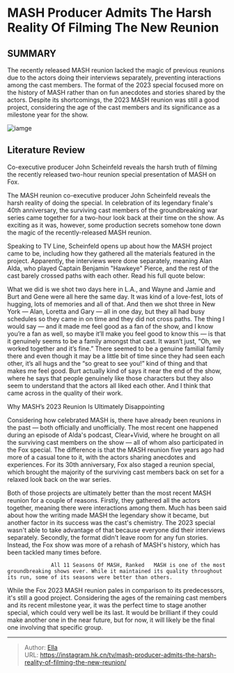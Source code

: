# MASH Producer Admits The Harsh Reality Of Filming The New Reunion


## SUMMARY 



  The recently released MASH reunion lacked the magic of previous reunions due to the actors doing their interviews separately, preventing interactions among the cast members.   The format of the 2023 special focused more on the history of MASH rather than on fun anecdotes and stories shared by the actors.   Despite its shortcomings, the 2023 MASH reunion was still a good project, considering the age of the cast members and its significance as a milestone year for the show.  

![iamge](https://static1.srcdn.com/wordpress/wp-content/uploads/2024/01/alan-alda-in-the-mash-2023-reunion.jpg)

## Literature Review
Co-executive producer John Scheinfeld reveals the harsh truth of filming the recently released two-hour reunion special presentation of MASH on Fox.




The MASH reunion co-executive producer John Scheinfeld reveals the harsh reality of doing the special. In celebration of its legendary finale&#39;s 40th anniversary, the surviving cast members of the groundbreaking war series came together for a two-hour look back at their time on the show. As exciting as it was, however, some production secrets somehow tone down the magic of the recently-released MASH reunion.




Speaking to TV Line, Scheinfeld opens up about how the MASH project came to be, including how they gathered all the materials featured in the project. Apparently, the interviews were done separately, meaning Alan Alda, who played Captain Benjamin &#34;Hawkeye&#34; Pierce, and the rest of the cast barely crossed paths with each other. Read his full quote below:


What we did is we shot two days here in L.A., and Wayne and Jamie and Burt and Gene were all here the same day. It was kind of a love-fest, lots of hugging, lots of memories and all of that. And then we shot three in New York — Alan, Loretta and Gary — all in one day, but they all had busy schedules so they came in on time and they did not cross paths. The thing I would say — and it made me feel good as a fan of the show, and I know you’re a fan as well, so maybe it’ll make you feel good to know this — is that it genuinely seems to be a family amongst that cast. It wasn’t just, “Oh, we worked together and it’s fine.” There seemed to be a genuine familial family there and even though it may be a little bit of time since they had seen each other, it’s all hugs and the “so great to see you!” kind of thing and that makes me feel good. Burt actually kind of says it near the end of the show, where he says that people genuinely like those characters but they also seem to understand that the actors all liked each other. And I think that came across in the quality of their work.






 Why MASH’s 2023 Reunion Is Ultimately Disappointing 
          

Considering how celebrated MASH is, there have already been reunions in the past — both officially and unofficially. The most recent one happened during an episode of Alda&#39;s podcast, Clear&#43;Vivid, where he brought on all the surviving cast members on the show — all of whom also participated in the Fox special. The difference is that the MASH reunion five years ago had more of a casual tone to it, with the actors sharing anecdotes and experiences. For its 30th anniversary, Fox also staged a reunion special, which brought the majority of the surviving cast members back on set for a relaxed look back on the war series.

Both of those projects are ultimately better than the most recent MASH reunion for a couple of reasons. Firstly, they gathered all the actors together, meaning there were interactions among them. Much has been said about how the writing made MASH the legendary show it became, but another factor in its success was the cast&#39;s chemistry. The 2023 special wasn&#39;t able to take advantage of that because everyone did their interviews separately. Secondly, the format didn&#39;t leave room for any fun stories. Instead, the Fox show was more of a rehash of MASH&#39;s history, which has been tackled many times before.




                  All 11 Seasons Of MASH, Ranked   MASH is one of the most groundbreaking shows ever. While it maintained its quality throughout its run, some of its seasons were better than others.    

While the Fox 2023 MASH reunion pales in comparison to its predecessors, it&#39;s still a good project. Considering the ages of the remaining cast members and its recent milestone year, it was the perfect time to stage another special, which could very well be its last. It would be brilliant if they could make another one in the near future, but for now, it will likely be the final one involving that specific group.



---

> Author: [Ella](https://instagram.hk.cn/)  
> URL: https://instagram.hk.cn/tv/mash-producer-admits-the-harsh-reality-of-filming-the-new-reunion/  

